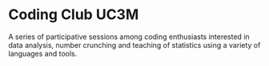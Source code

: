 # Coding Club UC3M
A series of participative sessions among coding enthusiasts interested in data analysis, number crunching and teaching of statistics using a variety of languages and tools.
